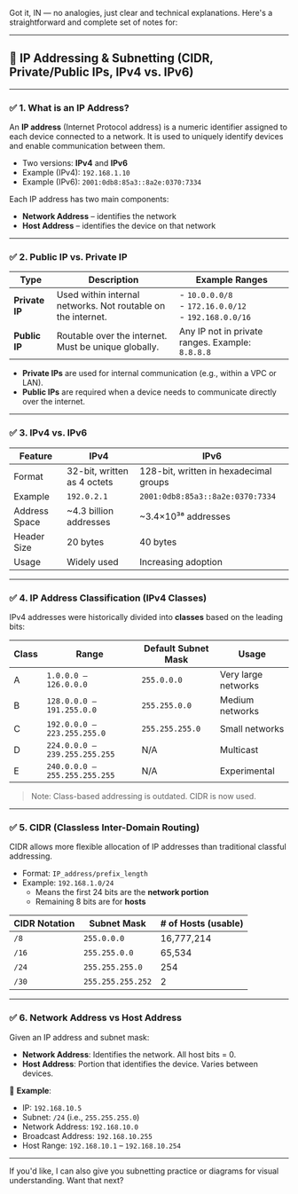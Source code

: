 Got it, IN — no analogies, just clear and technical explanations. Here's a straightforward and complete set of notes for:

---

## 📘 **IP Addressing & Subnetting (CIDR, Private/Public IPs, IPv4 vs. IPv6)**

---

### ✅ **1. What is an IP Address?**

An **IP address** (Internet Protocol address) is a numeric identifier assigned to each device connected to a network. It is used to uniquely identify devices and enable communication between them.

- Two versions: **IPv4** and **IPv6**
- Example (IPv4): `192.168.1.10`
- Example (IPv6): `2001:0db8:85a3::8a2e:0370:7334`

Each IP address has two main components:
- **Network Address** – identifies the network
- **Host Address** – identifies the device on that network

---

### ✅ **2. Public IP vs. Private IP**

| Type        | Description | Example Ranges |
|-------------|-------------|----------------|
| **Private IP** | Used within internal networks. Not routable on the internet. | - `10.0.0.0/8` <br> - `172.16.0.0/12` <br> - `192.168.0.0/16` |
| **Public IP** | Routable over the internet. Must be unique globally. | Any IP not in private ranges. Example: `8.8.8.8` |

- **Private IPs** are used for internal communication (e.g., within a VPC or LAN).
- **Public IPs** are required when a device needs to communicate directly over the internet.

---

### ✅ **3. IPv4 vs. IPv6**

| Feature        | IPv4                            | IPv6                                      |
|----------------|----------------------------------|--------------------------------------------|
| Format         | 32-bit, written as 4 octets     | 128-bit, written in hexadecimal groups     |
| Example        | `192.0.2.1`                     | `2001:0db8:85a3::8a2e:0370:7334`           |
| Address Space  | ~4.3 billion addresses          | ~3.4×10³⁸ addresses                        |
| Header Size    | 20 bytes                        | 40 bytes                                  |
| Usage          | Widely used                     | Increasing adoption                        |

---

### ✅ **4. IP Address Classification (IPv4 Classes)**

IPv4 addresses were historically divided into **classes** based on the leading bits:

| Class | Range             | Default Subnet Mask | Usage               |
|-------|-------------------|---------------------|---------------------|
| A     | `1.0.0.0 – 126.0.0.0`   | `255.0.0.0`           | Very large networks |
| B     | `128.0.0.0 – 191.255.0.0` | `255.255.0.0`         | Medium networks     |
| C     | `192.0.0.0 – 223.255.255.0` | `255.255.255.0`       | Small networks      |
| D     | `224.0.0.0 – 239.255.255.255` | N/A                 | Multicast           |
| E     | `240.0.0.0 – 255.255.255.255` | N/A                 | Experimental        |

> Note: Class-based addressing is outdated. CIDR is now used.

---

### ✅ **5. CIDR (Classless Inter-Domain Routing)**

CIDR allows more flexible allocation of IP addresses than traditional classful addressing.

- Format: `IP_address/prefix_length`
- Example: `192.168.1.0/24`
  - Means the first 24 bits are the **network portion**
  - Remaining 8 bits are for **hosts**

| CIDR Notation | Subnet Mask     | # of Hosts (usable) |
|---------------|------------------|----------------------|
| `/8`          | `255.0.0.0`       | 16,777,214           |
| `/16`         | `255.255.0.0`     | 65,534               |
| `/24`         | `255.255.255.0`   | 254                  |
| `/30`         | `255.255.255.252` | 2                    |

---

### ✅ **6. Network Address vs Host Address**

Given an IP address and subnet mask:

- **Network Address**: Identifies the network. All host bits = 0.
- **Host Address**: Portion that identifies the device. Varies between devices.

🧾 **Example**:
- IP: `192.168.10.5`
- Subnet: `/24` (i.e., `255.255.255.0`)
- Network Address: `192.168.10.0`
- Broadcast Address: `192.168.10.255`
- Host Range: `192.168.10.1` – `192.168.10.254`

---

If you'd like, I can also give you subnetting practice or diagrams for visual understanding. Want that next?